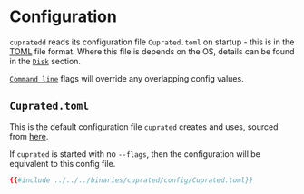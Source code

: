 # Configuration
`cupratedd` reads its configuration file `Cuprated.toml` on startup - this is in the [TOML](https://toml.io) file format. Where this file is depends on the OS, details can be found in the [`Disk`](./resources/disk.md) section.

[`Command line`](command-line/command-line.md) flags will override any overlapping config values.

## `Cuprated.toml`
This is the default configuration file `cuprated` creates and uses, sourced from [here](https://github.com/Cuprate/cuprate/blob/main/binaries/cuprated/config/Cuprated.toml).

If `cuprated` is started with no `--flags`, then the configuration will be equivalent to this config file.

```toml
{{#include ../../../binaries/cuprated/config/Cuprated.toml}}
```
